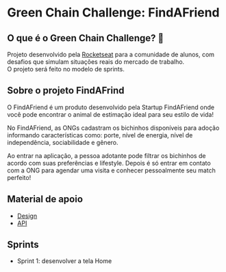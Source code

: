 # Green Chain Challenge: FindAFriend

## O que é o Green Chain Challenge? 🤔

Projeto desenvolvido pela [Rocketseat](https://www.rocketseat.com.br/) para a comunidade de alunos, com desafios que simulam situações reais do mercado de trabalho.
<br>
O projeto será feito no modelo de sprints.

## Sobre o projeto FindAFrind

O FindAFriend é um produto desenvolvido pela Startup FindAFriend onde você pode encontrar o animal de estimação ideal para seu estilo de vida! 

No FindAFriend, as ONGs cadastram os bichinhos disponíveis para adoção informando características como: porte, nível de energia, nível de independência, sociabilidade e gênero. 

Ao entrar na aplicação, a pessoa adotante pode filtrar os bichinhos de acordo com suas preferências e lifestyle. Depois é só entrar em contato com a ONG para agendar uma visita e conhecer pessoalmente seu match perfeito!

## Material de apoio

- [Design](https://www.figma.com/file/8oI8audtBW0lzFYVvC67AN/Find-A-Friend-(APP)?node-id=1%3A2&t=3WTBhuLEz28fCoPv-1)
- [API]( https://efficient-sloth-d85.notion.site/API-FindAFriend-c9275383751f463b8a43137eed9087e8 
)

## Sprints

- Sprint 1: desenvolver a tela Home